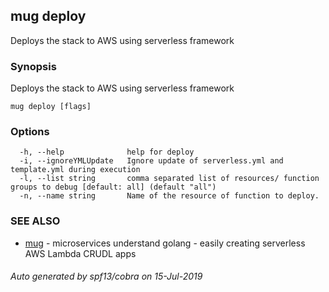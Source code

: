 ## mug deploy

Deploys the stack to AWS using serverless framework

### Synopsis

Deploys the stack to AWS using serverless framework

```
mug deploy [flags]
```

### Options

```
  -h, --help              help for deploy
  -i, --ignoreYMLUpdate   Ignore update of serverless.yml and template.yml during execution
  -l, --list string       comma separated list of resources/ function groups to debug [default: all] (default "all")
  -n, --name string       Name of the resource of function to deploy.
```

### SEE ALSO

* [mug](mug.md)	 - microservices understand golang - easily creating serverless AWS Lambda CRUDL apps

###### Auto generated by spf13/cobra on 15-Jul-2019
